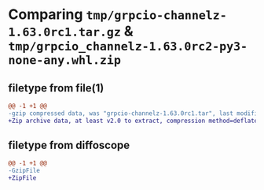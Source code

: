 # Comparing `tmp/grpcio-channelz-1.63.0rc1.tar.gz` & `tmp/grpcio_channelz-1.63.0rc2-py3-none-any.whl.zip`

## filetype from file(1)

```diff
@@ -1 +1 @@
-gzip compressed data, was "grpcio-channelz-1.63.0rc1.tar", last modified: Fri Apr 12 06:40:43 2024, max compression
+Zip archive data, at least v2.0 to extract, compression method=deflate
```

## filetype from diffoscope

```diff
@@ -1 +1 @@
-GzipFile
+ZipFile
```

